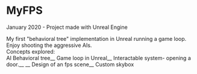 # MyFPS

January 2020 - Project made with Unreal Engine

My first "behavioral tree" implementation in Unreal running a game loop. Enjoy shooting the aggressive AIs.
<br />
Concepts explored:<br />
AI Behavioral tree__
Game loop in Unreal__
Interactable system- opening a door.__
__
Design of an fps scene__
Custom skybox

